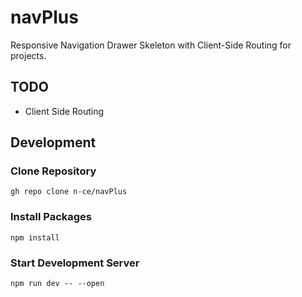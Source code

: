 # navPlus
Responsive Navigation Drawer Skeleton with Client-Side Routing for projects.

## TODO
- Client Side Routing

## Development

### Clone Repository
```
gh repo clone n-ce/navPlus
```
### Install Packages
```
npm install
```
### Start Development Server
```
npm run dev -- --open
```
